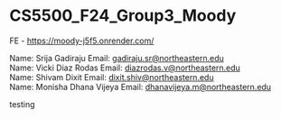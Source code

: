 # CS5500_F24_Group3_Moody

FE - https://moody-j5f5.onrender.com/

Name: Srija Gadiraju Email: gadiraju.sr@northeastern.edu<br>
Name: Vicki Diaz Rodas Email: diazrodas.v@northeastern.edu<br>
Name: Shivam Dixit Email: dixit.shiv@northeastern.edu<br>
Name: Monisha Dhana Vijeya Email: dhanavijeya.m@northeastern.edu<br>

testing
